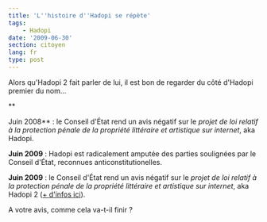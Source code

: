 ```yaml
---
title: 'L''histoire d''Hadopi se répète'
tags:
    - Hadopi
date: '2009-06-30'
section: citoyen
lang: fr
type: post
---
```


Alors qu'Hadopi 2 fait parler de lui, il est bon de regarder du côté d'Hadopi premier du nom…

**<!-- more -->

Juin 2008**&nbsp;: le Conseil d'État rend un avis négatif sur le _projet de loi relatif à la protection pénale de la propriété littéraire et artistique sur internet_, aka Hadopi.

**Juin 2009**&nbsp;: Hadopi est radicalement amputée des parties soulignées par le Conseil d'État, reconnues anticonstitutionelles.

**Juin 2009**&nbsp;: le Conseil d'État rend un avis négatif sur le _projet de loi relatif à la protection pénale de la propriété littéraire et artistique sur internet_, aka Hadopi 2 ([+ d'infos ici](http://www.nextinpact.com/archive/51688-hadopi-piratage-loi-conseil.htm)).

A votre avis, comme cela va-t-il finir ?